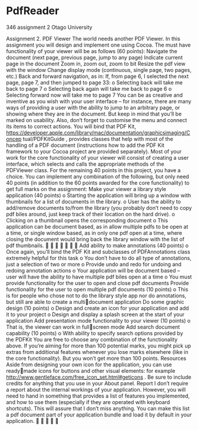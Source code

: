 PdfReader
=========

346 assignment 2 Otago University

Assignment 2. PDF Viewer
The world needs another PDF Viewer. In this assignment you will design and
implement one using Cocoa. The must have functionality of your viewer will be as
follows (60 points):
Navigate the document (next page, previous page, jump to any page)
Indicate current page in the document
Zoom in, zoom out, zoom to bit
Resize the pdf view with the window
Change display mode (continuous, single page, two pages, etc.)
Back and forward navigation, as in:
If, from page 6, I selected the next page, page 7, and then jumped to page 33:
o
Selecting back will take me back to page 7
o
Selecting back again will take me back to page 6
o
Selecting forward now will take me to page 7
You can be as creative and inventive as you wish with your user interface – for
instance, there are many ways of providing a user with the ability to jump to an
arbitrary page, or showing where they are in the document. But keep in mind that
you’ll be marked on usability. Also, don’t forget to
customise
the menu and connect
its items to correct actions.
You will bind that PDF Kit,
https://developer.apple.com/library/mac/documentation/graphicsimaging/Concep
tual/PDFKitGuide
, provides classes that help with most of the handling of a PDF
document (instructions how to add the PDF Kit framework to your Cocoa project are
provided separately). Most of your work for the core functionality of your viewer
will consist of creating a user interface, which selects and calls the appropriate
methods of the PDFViewer class.
For the remaining 40 points in this project, you have a choice. You can implement
any combination of the following, but only need 40 points (in addition to the 60
points awarded for the core functionality) to get full marks on the assignment:
Make your viewer a library style application (40 points)
o
Starting the application will bring up a window with thumbnails for a list
of documents in the library.
o
User has the ability to add/remove documents to/from the library (you
probably don’t need to copy pdf biles around, just keep track of their
location on the hard drive).
o
Clicking on a thumbnail opens the corresponding document
o
This application can be document based, as in allow multiple pdfs to be
open at a time, or single window based, as in only one pdf open at a time,
where closing the document would bring back the library window with
the list of pdf thumbnails.







Add ability to make annotations (40 points)
o
Once again, you’ll bind the PDF Kit and subclasses of PDFAnnotations class
extremely helpful for this task
o
You don’t have to do all type of annotations, just a selection of two or
more
o
Provide undo and redo for undoing and redoing annotation actions
o
Your application will be document based – user will have the ability to
have multiple pdf biles open at a time
o
You must provide functionality for the user to open and close pdf
documents
Provide functionality for the user to open multiple pdf documents (10 points)
o
This is for people who chose not to do the library style app nor do
annotations, but still are able to create a multidocument application
Do some graphic design (10 points)
o
Design and create an icon for your application and add it to your project
o
Design and display a splash screen at the start of your application
Add presentation mode functionality to your viewer (10 points)
o
That is, the viewer can work in fullscreen mode
Add search document capability (10 points)
o
With ability to specify search options provided by the PDFKit
You are free to choose any combination of the functionality above. If you’re aiming
for more than 100 potential marks, you might pick up extras from additional
features whenever you lose marks elsewhere (like in the core functionality). But you
won’t get more than 100 points.
Resources
Aside from designing your own icon for the application, you can use readymade
icons for buttons and other visual elements: for example
http://www.gentleface.com/free_icon_set.html#geticons
. Be sure to include credits
for anything that you use in your About panel.
Report
I don’t require a report about the internal workings of your application. However,
you will need to hand in something that provides a list of features you implemented,
and how to use them (especially if they are operated with keyboard shortcuts). This
will assure that I don’t miss anything. You can make this list a pdf document part of
your application bundle and load it by default in your application.







